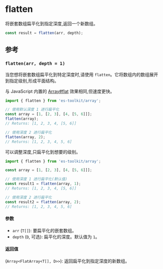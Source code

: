 # flatten

将嵌套数组扁平化到指定深度,返回一个新数组。

```typescript
const result = flatten(arr, depth);
```

## 参考

### `flatten(arr, depth = 1)`

当您想将嵌套数组扁平化到特定深度时,请使用 `flatten`。它将数组内的数组展开到指定级别,形成平面结构。

与 JavaScript 内置的 [Array#flat](https://developer.mozilla.org/en-US/docs/Web/JavaScript/Reference/Global_Objects/Array/flat) 效果相同,但速度更快。

```typescript
import { flatten } from 'es-toolkit/array';

// 使用默认深度 1 进行扁平化
const array = [1, [2, 3], [4, [5, 6]]];
flatten(array);
// Returns: [1, 2, 3, 4, [5, 6]]

// 使用深度 2 进行扁平化
flatten(array, 2);
// Returns: [1, 2, 3, 4, 5, 6]
```

可以调整深度,只扁平化到想要的级别。

```typescript
import { flatten } from 'es-toolkit/array';

const array = [1, [2, 3], [4, [5, 6]]];

// 使用深度 1 进行扁平化(默认值)
const result1 = flatten(array, 1);
// Returns: [1, 2, 3, 4, [5, 6]]

// 使用深度 2 进行扁平化
const result2 = flatten(array, 2);
// Returns: [1, 2, 3, 4, 5, 6]
```

#### 参数

- `arr` (`T[]`): 要扁平化的嵌套数组。
- `depth` (`D`, 可选): 扁平化的深度。默认值为 `1`。

#### 返回值

(`Array<FlatArray<T[], D>>`): 返回扁平化到指定深度的新数组。
